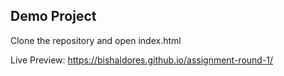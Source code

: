 ## Demo Project

Clone the repository and open index.html

Live Preview: https://bishaldores.github.io/assignment-round-1/
